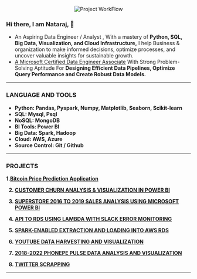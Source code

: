 <p align="center">
  <img src="https://github.com/pnraj/pnraj/assets/29162796/caa8785b-ec78-469c-bb00-73a43420ab0f" alt="Project WorkFlow">
</p>

<!--
**pnraj/pnraj** is a ✨ _special_ ✨ repository because its `README.md` (this file) appears on your GitHub profile.

Here are some ideas to get you started:

- 🔭 I’m currently working on ...
- 🌱 I’m currently learning ...
- 👯 I’m looking to collaborate on ...
- 🤔 I’m looking for help with ...
- 💬 Ask me about ...
- 📫 How to reach me: ...
- 😄 Pronouns: ...
- ⚡ Fun fact: ...
-->


### Hi there, I am Nataraj, 👋
- An Aspiring Data Engineer / Analyst </span>, With a mastery of <b> Python, SQL, Big Data, Visualization, and Cloud Infrastructure,</b> I help Business & organization to make informed decisions, optimize processes, and uncover valuable insights for sustainable growth.
- [A Microsoft Certified Data Engineer Associate](https://learn.microsoft.com/api/credentials/share/en-us/NatarajPalanivel-3700/DF6264D0E8285B6?sharingId=31B58FCDCABBCCA3) With Strong Problem-Solving Aptitude For <b> Designing Efficient Data Pipelines, Optimize Query Performance and Create Robust Data Models.


<hr></hr>

### LANGUAGE AND TOOLS

  - __Python:__ Pandas, Pyspark, Numpy, Matplotlib, Seaborn, Scikit-learn
  - __SQL:__ Mysql, Psql
  - __NoSQL:__ MongoDB
  - __BI Tools:__ Power BI
  - __Big Data:__ Spark, Hadoop
  - __Cloud:__ AWS, Azure
  - __Source Control:__ Git / Github

<hr></hr>

### PROJECTS

1.[Bitcoin Price Prediction Application](https://github.com/pnraj/Bitcoin-Price-Prediction-Application)

2. [CUSTOMER CHURN ANALYSIS & VISUALIZATION IN POWER BI](https://github.com/pnraj/Customer_Churn_Analysis)

3. [SUPERSTORE 2016 TO 2019 SALES ANALYSIS USING MICROSOFT POWER BI](https://github.com/pnraj/AZURE/tree/main/Sales%20Analysis%20Using%20Microsoft%20Power%20BI)

4. [API TO RDS USING LAMBDA WITH SLACK ERROR MONITORING](https://github.com/pnraj/Projects/tree/master/AWS%3A%20Bulk%20%26%20Near%20Real-Time%20Pipelines/API%20TO%20RDS%20USING%20LAMBDA%20WITH%20SLACK%20ERROR%20MONITORING)

5. [SPARK-ENABLED EXTRACTION AND LOADING INTO AWS RDS](https://github.com/pnraj/Projects/tree/master/AWS%3A%20Bulk%20%26%20Near%20Real-Time%20Pipelines/Spark-Enabled%20Extraction%20and%20Loading%20Into%20AWS%20RDS)

6. [YOUTUBE DATA HARVESTING AND VISUALIZATION](https://github.com/pnraj/Projects/tree/master/YouTube_Data_Harvesting_and_Warehousing)

7. [2018-2022 PHONEPE PULSE DATA ANALYSIS AND VISUALIZATION](https://github.com/pnraj/Projects/tree/master/Phonephe_Pulse)

8. [TWITTER SCRAPPING](https://github.com/pnraj/Twitter_scraping)
   
<hr></hr>

